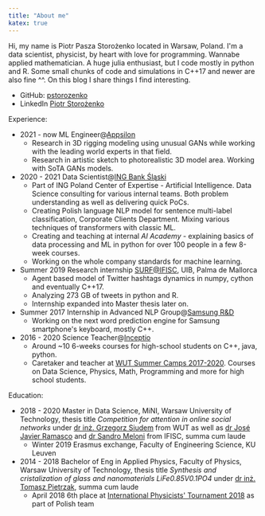 ```yaml
---
title: "About me"
katex: true
---
```


Hi, my name is Piotr Pasza Storożenko located in Warsaw, Poland.
I'm a data scientist, physicist, by heart with love for programming.
Wannabe applied mathematician.
A huge julia enthusiast, but I code mostly in python and R.
Some small chunks of code and simulations in C++17 and newer are also fine ^^.
On this blog I share things I find interesting.

* GitHub: [pstorozenko](https://github.com/pstorozenko/)
* LinkedIn [Piotr Storożenko](https://www.linkedin.com/in/piotr-pasza-storo%C5%BCenko/)

Experience:

* 2021 - now  ML Engineer@[Appsilon](https://appsilon.com/)
  * Research in 3D rigging modeling using unusual GANs while working with the leading world experts in that field.
  * Research in artistic sketch to photorealistic 3D model area. Working with SoTA GANs models.
* 2020 - 2021 Data Scientist@[ING Bank Śląski](https://www.ing.pl/)
  * Part of ING Poland Center of Expertise - Artificial Intelligence. Data Science consulting for various internal teams. Both problem understanding as well as delivering quick PoCs.
  * Creating Polish language NLP model for sentence multi-label classification, Corporate Clients Department. Mixing various techniques of transformers with classic ML.
  * Creating and teaching at internal _AI Academy_ - explaining basics of data processing and ML in python for over 100 people in a few 8-week courses.
  * Working on the whole company standards for machine learning.
* Summer 2019 Research internship [SURF@IFISC](https://ifisc.uib-csic.es/), UIB, Palma de Mallorca
  * Agent based model of Twitter hashtags dynamics in numpy, cython and eventually C++17.
  * Analyzing 273 GB of tweets in python and R.
  * Internship expanded into Master thesis later on.
* Summer 2017 Internship in Advanced NLP Group@[Samsung R&D](https://samsungrd.pl/)
  * Working on the next word prediction engine for Samsung smartphone's keyboard, mostly C++.
* 2016 - 2020 Science Teacher@[Inceptio](https://inceptio.org.pl/)
  * Around ~10 6-weeks courses for high-school students on C++, java, python.
  * Caretaker and teacher at [WUT Summer Camps 2017-2020](https://www.oboznaukowy.edu.pl/). Courses on Data Science, Physics, Math, Programming and more for high school students.

Education:

* 2018 - 2020 Master in Data Science, MiNI, Warsaw University of Technology, thesis title _Competition for attention in online social networks_ under [dr inż. Grzegorz Siudem](http://if.pw.edu.pl/~siudem/) from WUT as well as [dr José Javier Ramasco](https://ifisc.uib-csic.es/~jramasco/) and [dr Sandro Meloni](https://ifisc.uib-csic.es/users/sandro/) from IFISC, summa cum laude
  * Winter 2019 Erasmus exchange, Faculty of Engineering Science, KU Leuven
* 2014 - 2018 Bachelor of Eng in Applied Physics, Faculty of Physics, Warsaw University of Technology, thesis title _Synthesis and cristalization of glass and nanomaterials LiFe0.85V0.1PO4_ under [dr inż. Tomasz Pietrzak](http://www.if.pw.edu.pl/~topie/), summa cum laude
  * April 2018 6th place at [International Physicists' Tournament 2018](https://2018.iptnet.info/) as part of Polish team
